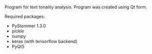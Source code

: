 Program for text tonality analysis.
Program was created using Qt form.

Required packages:
- PyStemmer 1.3.0
- pickle
- numpy
- keras (with tensorflow backend)
- PyQt5
